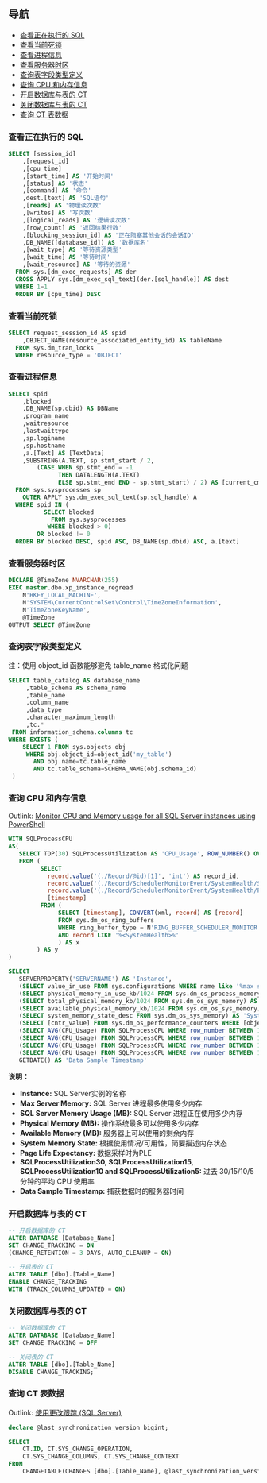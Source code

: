 ## 导航

- [查看正在执行的 SQL](#查看正在执行的-sql) 
- [查看当前死锁](#查看当前死锁)
- [查看进程信息](#查看进程信息)
- [查看服务器时区](#查看服务器时区)
- [查询表字段类型定义](#查询表字段类型定义)
- [查询 CPU 和内存信息](#查询-cpu-和内存信息)
- [开启数据库与表的 CT](#开启数据库与表的-ct)
- [关闭数据库与表的 CT](#关闭数据库与表的-ct)
- [查询 CT 表数据](#查询-ct-表数据)


### 查看正在执行的 SQL

```sql
SELECT [session_id]
    ,[request_id]
    ,[cpu_time]
    ,[start_time] AS '开始时间'
    ,[status] AS '状态'
    ,[command] AS '命令'
    ,dest.[text] AS 'SQL语句'
    ,[reads] AS '物理读次数'
    ,[writes] AS '写次数'
    ,[logical_reads] AS '逻辑读次数'
    ,[row_count] AS '返回结果行数'
    ,[blocking_session_id] AS '正在阻塞其他会话的会话ID'
    ,DB_NAME([database_id]) AS '数据库名'
    ,[wait_type] AS '等待资源类型'
    ,[wait_time] AS '等待时间'
    ,[wait_resource] AS '等待的资源'
  FROM sys.[dm_exec_requests] AS der
  CROSS APPLY sys.[dm_exec_sql_text](der.[sql_handle]) AS dest
  WHERE 1=1
  ORDER BY [cpu_time] DESC
```

### 查看当前死锁

```sql
SELECT request_session_id AS spid
    ,OBJECT_NAME(resource_associated_entity_id) AS tableName
  FROM sys.dm_tran_locks
  WHERE resource_type = 'OBJECT'
```

### 查看进程信息

```sql
SELECT spid
    ,blocked
    ,DB_NAME(sp.dbid) AS DBName
    ,program_name
    ,waitresource
    ,lastwaittype
    ,sp.loginame
    ,sp.hostname
    ,a.[Text] AS [TextData]
    ,SUBSTRING(A.TEXT, sp.stmt_start / 2, 
        (CASE WHEN sp.stmt_end = -1 
              THEN DATALENGTH(A.TEXT) 
              ELSE sp.stmt_end END - sp.stmt_start) / 2) AS [current_cmd]
  FROM sys.sysprocesses sp
    OUTER APPLY sys.dm_exec_sql_text(sp.sql_handle) A
  WHERE spid IN (
          SELECT blocked
            FROM sys.sysprocesses
           WHERE blocked > 0)
        OR blocked != 0
  ORDER BY blocked DESC, spid ASC, DB_NAME(sp.dbid) ASC, a.[text]
  ```
  
### 查看服务器时区
  
```sql
DECLARE @TimeZone NVARCHAR(255)
EXEC master.dbo.xp_instance_regread
	N'HKEY_LOCAL_MACHINE',
	N'SYSTEM\CurrentControlSet\Control\TimeZoneInformation',
	N'TimeZoneKeyName',
	@TimeZone 
OUTPUT SELECT @TimeZone
```

### 查询表字段类型定义

注：使用 object_id 函数能够避免 table_name 格式化问题

```sql
SELECT table_catalog AS database_name
     ,table_schema AS schema_name
     ,table_name
     ,column_name
     ,data_type
     ,character_maximum_length
     ,tc.* 
 FROM information_schema.columns tc
WHERE EXISTS (
    SELECT 1 FROM sys.objects obj 
     WHERE obj.object_id=object_id('my_table')
       AND obj.name=tc.table_name 
       AND tc.table_schema=SCHEMA_NAME(obj.schema_id)
 )
```

### 查询 CPU 和内存信息

Outlink: [Monitor CPU and Memory usage for all SQL Server instances using PowerShell](https://www.mssqltips.com/sqlservertip/5724/monitor-cpu-and-memory-usage-for-all-sql-server-instances-using-powershell/)

```sql
WITH SQLProcessCPU
AS(
   SELECT TOP(30) SQLProcessUtilization AS 'CPU_Usage', ROW_NUMBER() OVER(ORDER BY (SELECT NULL)) AS 'row_number'
   FROM ( 
         SELECT 
           record.value('(./Record/@id)[1]', 'int') AS record_id,
           record.value('(./Record/SchedulerMonitorEvent/SystemHealth/SystemIdle)[1]', 'int') AS [SystemIdle],
           record.value('(./Record/SchedulerMonitorEvent/SystemHealth/ProcessUtilization)[1]', 'int') AS [SQLProcessUtilization], 
           [timestamp] 
         FROM ( 
              SELECT [timestamp], CONVERT(xml, record) AS [record] 
              FROM sys.dm_os_ring_buffers 
              WHERE ring_buffer_type = N'RING_BUFFER_SCHEDULER_MONITOR' 
              AND record LIKE '%<SystemHealth>%'
              ) AS x 
        ) AS y
) 

SELECT 
   SERVERPROPERTY('SERVERNAME') AS 'Instance',
   (SELECT value_in_use FROM sys.configurations WHERE name like '%max server memory%') AS 'Max Server Memory',
   (SELECT physical_memory_in_use_kb/1024 FROM sys.dm_os_process_memory) AS 'SQL Server Memory Usage (MB)',
   (SELECT total_physical_memory_kb/1024 FROM sys.dm_os_sys_memory) AS 'Physical Memory (MB)',
   (SELECT available_physical_memory_kb/1024 FROM sys.dm_os_sys_memory) AS 'Available Memory (MB)',
   (SELECT system_memory_state_desc FROM sys.dm_os_sys_memory) AS 'System Memory State',
   (SELECT [cntr_value] FROM sys.dm_os_performance_counters WHERE [object_name] LIKE '%Manager%' AND [counter_name] = 'Page life expectancy') AS 'Page Life Expectancy',
   (SELECT AVG(CPU_Usage) FROM SQLProcessCPU WHERE row_number BETWEEN 1 AND 30) AS 'SQLProcessUtilization30',
   (SELECT AVG(CPU_Usage) FROM SQLProcessCPU WHERE row_number BETWEEN 1 AND 15) AS 'SQLProcessUtilization15',
   (SELECT AVG(CPU_Usage) FROM SQLProcessCPU WHERE row_number BETWEEN 1 AND 10) AS 'SQLProcessUtilization10',
   (SELECT AVG(CPU_Usage) FROM SQLProcessCPU WHERE row_number BETWEEN 1 AND 5)  AS 'SQLProcessUtilization5',
   GETDATE() AS 'Data Sample Timestamp'
```

**说明：**

- **Instance:** SQL Server实例的名称
- **Max Server Memory:** SQL Server 进程最多使用多少内存
- **SQL Server Memory Usage (MB):** SQL Server 进程正在使用多少内存
- **Physical Memory (MB):** 操作系统最多可以使用多少内存
- **Available Memory (MB):** 服务器上可以使用的剩余内存
- **System Memory State:** 根据使用情况/可用性，简要描述内存状态
- **Page Life Expectancy:** 数据采样时为PLE
- **SQLProcessUtilization30, SQLProcessUtilization15, SQLProcessUtilization10 and SQLProcessUtilization5:** 过去 30/15/10/5 分钟的平均 CPU 使用率
- **Data Sample Timestamp:** 捕获数据时的服务器时间


### 开启数据库与表的 CT

```sql
-- 开启数据库的 CT
ALTER DATABASE [Database_Name]
SET CHANGE_TRACKING = ON 
(CHANGE_RETENTION = 3 DAYS, AUTO_CLEANUP = ON)

-- 开启表的 CT
ALTER TABLE [dbo].[Table_Name]  
ENABLE CHANGE_TRACKING  
WITH (TRACK_COLUMNS_UPDATED = ON)  
```

### 关闭数据库与表的 CT

```sql
-- 关闭数据库的 CT
ALTER DATABASE [Database_Name]
SET CHANGE_TRACKING = OFF  

-- 关闭表的 CT
ALTER TABLE [dbo].[Table_Name]  
DISABLE CHANGE_TRACKING;  
```

### 查询 CT 表数据

Outlink: [使用更改跟踪 (SQL Server)](https://docs.microsoft.com/zh-cn/sql/relational-databases/track-changes/work-with-change-tracking-sql-server?view=sql-server-ver15)

```sql
declare @last_synchronization_version bigint;

SELECT  
    CT.ID, CT.SYS_CHANGE_OPERATION,  
    CT.SYS_CHANGE_COLUMNS, CT.SYS_CHANGE_CONTEXT  
FROM  
    CHANGETABLE(CHANGES [dbo].[Table_Name], @last_synchronization_version) AS CT
```

